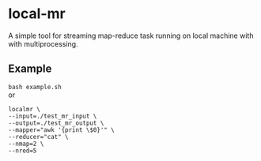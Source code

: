 # local-mr

A simple tool for streaming map-reduce task running on local machine with with multiprocessing.  


## Example
`bash example.sh`  
or
```
localmr \
--input=./test_mr_input \
--output=./test_mr_output \
--mapper="awk '{print \$0}'" \
--reducer="cat" \
--nmap=2 \
--nred=5
```

